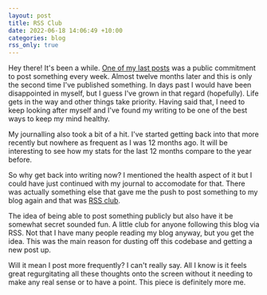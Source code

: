 ```yaml
---
layout: post
title: RSS Club
date: 2022-06-18 14:06:49 +10:00
categories: blog
rss_only: true
---
```


Hey there! It's been a while. [One of my last posts](https://aaronmoodie.com/blog/setting-a-new-writing-goal) was a public commitment to post something every week. Almost twelve months later and this is only the second time I've published something. In days past I would have been disappointed in myself, but I guess I've grown in that regard (hopefully). Life gets in the way and other things take priority. Having said that, I need to keep looking after myself and I've found my writing to be one of the best ways to keep my mind healthy.

My journalling also took a bit of a hit. I've started getting back into that more recently but nowhere as frequent as I was 12 months ago. It will be interesting to see how my stats for the last 12 months compare to the year before. 

So why get back into writing now? I mentioned the health aspect of it but I could have just continued with my journal to accomodate for that. There was actually something else that gave me the push to post something to my blog again and that was [RSS club](https://daverupert.com/2018/01/welcome-to-rss-club).

The idea of being able to post something publicly but also have it be somewhat secret sounded fun. A little club for anyone following this blog via RSS. Not that I have many people reading my blog anyway, but you get the idea. This was the main reason for dusting off this codebase and getting a new post up.

Will it mean I post more frequently? I can't really say. All I know is it feels great regurgitating all these thoughts onto the screen without it needing to make any real sense or to have a point. This piece is definitely more me.
   